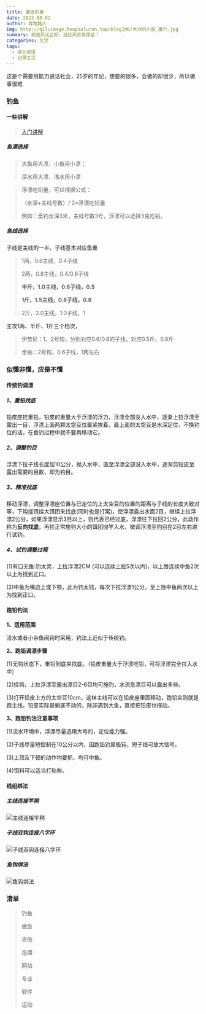 ```yaml
---
title: 要做的事
date: 2022-08-02
author: 奔跑路人
img: http://qiluimage.benpaoluren.top/blogIMG/大冰的小屋_厦门.jpg
summary: 前途风光正好，追赶风月莫停留！
categories: 生活
tags:
  - 成长感悟
  - 记录生活
---
```


这是个需要用能力说话社会，25岁的年纪，想要的很多，会做的却很少，所以做事很难

### 钓鱼

#### 一些讲解

> [入门讲解](https://zhuanlan.zhihu.com/p/142740607)

##### 鱼漂选择

> 大鱼用大漂，小鱼用小漂；
>
> 深水用大漂，浅水用小漂

> 浮漂吃铅量，可以根据公式：
>
> （水深+主线号数）/ 2=浮漂吃铅量
>
> 例如：垂钓水深3米，主线号数3号，浮漂可以选择3克吃铅。

##### 鱼线选择

子线是主线的一半，子线基本对应鱼重

> 1两，0.6主线，0.4子线
>
> 2两，0.8主线，0.4/0.6子线
>
> **半斤，1.0主线，0.6子线，0.5**
>
> **1斤，1.5主线，0.8子线，0.8**
>
> 2斤，2.0主线，1.0子线，1

主攻1两、半斤、1斤三个档次，

> 伊势尼：1、2号钩，分别对应0.6/0.8的子线，对应0.5斤、0.8斤
>
> 金袖：2号钩，0.6子线，1两左右

### 似懂非懂，应是不懂

#### 传统钓调漂

##### 1、重铅找底

铅皮座挂重铅，铅皮的重量大于浮漂的浮力，浮漂全部没入水中，逐渐上拉浮漂至露出一目，浮漂上面两颗太空豆位置紧挨着，最上面的太空豆是水深定位，不换钓位的话，在垂钓过程中就不要再移动它。

##### 2、调整钓目

浮漂下拉子线长度加10公分，抛入水中，直至浮漂全部没入水中，逐渐剪铅皮至露出需要的目数，即为钓目。

##### 3、精准找底

移动浮漂，调整浮漂座位置与已定位的上太空豆的位置的距离与子线的长度大致对等，下钩搓饵挂大饵团来找底(同时也是打窝)，使浮漂露出水面2目，继续上拉浮漂2公分，如果浮漂显示3目以上，则代表已经过底，浮漂往下拉回2公分，此动作称为**反向找底**，再挂正常施钓大小的饵团抛竿入水，微调浮漂至钓目在2目左右进行试钓。

##### 4、试钓调整过程

(1)有口无鱼:钓太灵，上拉浮漂2CM (可以连续上拉5次以内)，以上唇连续中鱼2次以上为找到正口。

(2)中鱼为嘴边上或下颚，此为钓太钝，每次下拉浮漂1公分，至上唇中鱼两次以上为找到正口。

#### 跑铅钓法

**1、适用范围**

流水或者小杂鱼闹钩时采用，钓法上近似于传统钓。

**2、跑铅调漂步骤**

(1)无钩状态下，重铅到底来找底。（铅皮重量大于浮漂吃铅，可将浮漂完全拉入水中）

(2)挂钩，上拉浮漂至露出漂目2-6目均可施钓，水流急漂目可以露出多些。

(3)打开铅皮上方的太空豆10cm，这样主线可以在铅皮座里面移动，跑铅实则就是跑主线，铅皮实际是躺底不动的，除非遇到大鱼，直接把铅皮也拖动。

**3、跑铅钓法注意事项**

(1)流水环境中，浮漂尽量选用大号的，定位能力强。

(2)子线尽量短控制在10公分以内，因跑铅钓属极钝，短子线可放大信号。

(3)上顶及下顿的动作均要抓，均可中鱼。

(4)饵料可以适当打粘些。

#### 线组绑法

##### 主线连接竿稍

![主线连接竿稍](http://qiluimage.benpaoluren.top/blogIMG/主线连接竿稍.jpg)

##### 子线双钩连接八字环

![子线双钩连接八字环](C:\Users\Administrator\Desktop\子线双钩连接八字环.jpg)

##### 鱼钩绑法

![鱼钩绑法](http://qiluimage.benpaoluren.top/blogIMG/鱼钩绑法.jpg)

### 清单

> 钓鱼
>
> 做饭
>
> 吉他
>
> 泡酒
>
> 网站
>
> 专业
>
> 软件
>
> 运动
